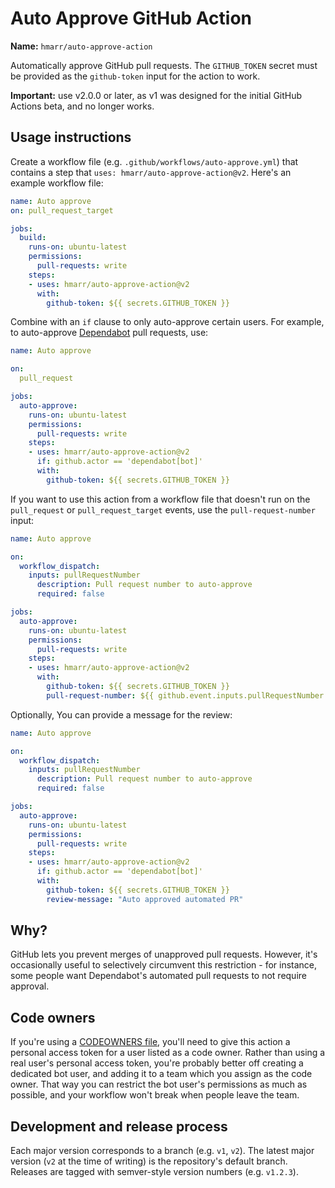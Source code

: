 # Auto Approve GitHub Action

**Name:** `hmarr/auto-approve-action`

Automatically approve GitHub pull requests. The `GITHUB_TOKEN` secret must be provided as the `github-token` input for the action to work.

**Important:** use v2.0.0 or later, as v1 was designed for the initial GitHub Actions beta, and no longer works.

## Usage instructions

Create a workflow file (e.g. `.github/workflows/auto-approve.yml`) that contains a step that `uses: hmarr/auto-approve-action@v2`. Here's an example workflow file:

```yaml
name: Auto approve
on: pull_request_target

jobs:
  build:
    runs-on: ubuntu-latest
    permissions:
      pull-requests: write
    steps:
    - uses: hmarr/auto-approve-action@v2
      with:
        github-token: ${{ secrets.GITHUB_TOKEN }}
```


Combine with an `if` clause to only auto-approve certain users. For example, to auto-approve [Dependabot][dependabot] pull requests, use:

```yaml
name: Auto approve

on:
  pull_request

jobs:
  auto-approve:
    runs-on: ubuntu-latest
    permissions:
      pull-requests: write
    steps:
    - uses: hmarr/auto-approve-action@v2
      if: github.actor == 'dependabot[bot]'
      with:
        github-token: ${{ secrets.GITHUB_TOKEN }}
```

If you want to use this action from a workflow file that doesn't run on the `pull_request` or `pull_request_target` events, use the `pull-request-number` input:

```yaml
name: Auto approve

on:
  workflow_dispatch:
    inputs: pullRequestNumber
      description: Pull request number to auto-approve
      required: false

jobs:
  auto-approve:
    runs-on: ubuntu-latest
    permissions:
      pull-requests: write
    steps:
    - uses: hmarr/auto-approve-action@v2
      with:
        github-token: ${{ secrets.GITHUB_TOKEN }}
        pull-request-number: ${{ github.event.inputs.pullRequestNumber }}
```

Optionally, You can provide a message for the review:

```yaml
name: Auto approve

on:
  workflow_dispatch:
    inputs: pullRequestNumber
      description: Pull request number to auto-approve
      required: false

jobs:
  auto-approve:
    runs-on: ubuntu-latest
    permissions:
      pull-requests: write
    steps:
    - uses: hmarr/auto-approve-action@v2
      if: github.actor == 'dependabot[bot]'
      with:
        github-token: ${{ secrets.GITHUB_TOKEN }}
        review-message: "Auto approved automated PR"
```

## Why?

GitHub lets you prevent merges of unapproved pull requests. However, it's occasionally useful to selectively circumvent this restriction - for instance, some people want Dependabot's automated pull requests to not require approval.

[dependabot]: https://github.com/marketplace/dependabot

## Code owners

If you're using a [CODEOWNERS file](https://docs.github.com/en/github/creating-cloning-and-archiving-repositories/about-code-owners), you'll need to give this action a personal access token for a user listed as a code owner. Rather than using a real user's personal access token, you're probably better off creating a dedicated bot user, and adding it to a team which you assign as the code owner. That way you can restrict the bot user's permissions as much as possible, and your workflow won't break when people leave the team.

## Development and release process

Each major version corresponds to a branch (e.g. `v1`, `v2`). The latest major version (`v2` at the time of writing) is the repository's default branch. Releases are tagged with semver-style version numbers (e.g. `v1.2.3`).

